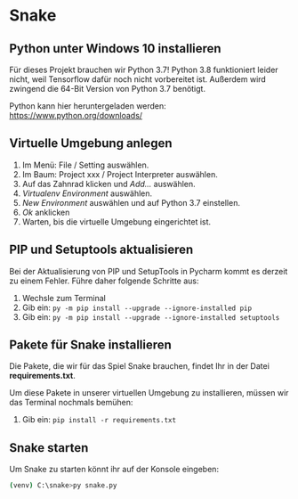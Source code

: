 # Snake

## Python unter Windows 10 installieren

Für dieses Projekt brauchen wir Python 3.7! Python 3.8 funktioniert leider nicht, weil Tensorflow dafür noch nicht vorbereitet ist.
Außerdem wird zwingend die 64-Bit Version von Python 3.7 benötigt.

Python kann hier heruntergeladen werden: https://www.python.org/downloads/

## Virtuelle Umgebung anlegen

1. Im Menü: File / Setting auswählen.
2. Im Baum: Project xxx / Project Interpreter auswählen.
3. Auf das Zahnrad klicken und *Add...* auswählen.
4. *Virtualenv Environment* auswählen.
5. *New Environment* auswählen und auf Python 3.7 einstellen.
6. *Ok* anklicken
7. Warten, bis die virtuelle Umgebung eingerichtet ist. 

## PIP und Setuptools aktualisieren

Bei der Aktualisierung von PIP und SetupTools in Pycharm kommt es derzeit zu einem Fehler. Führe daher folgende Schritte aus:

1. Wechsle zum Terminal
2. Gib ein: `py -m pip install --upgrade --ignore-installed pip`
3. Gib ein: `py -m pip install --upgrade --ignore-installed setuptools`


## Pakete für Snake installieren

Die Pakete, die wir für das Spiel Snake brauchen, findet Ihr in der Datei **requirements.txt**. 

Um diese Pakete in unserer virtuellen Umgebung zu installieren, müssen wir das Terminal nochmals bemühen:

1. Gib ein: `pip install -r requirements.txt`

## Snake starten

Um Snake zu starten könnt ihr auf der Konsole eingeben:

```bash
(venv) C:\snake>py snake.py
```

